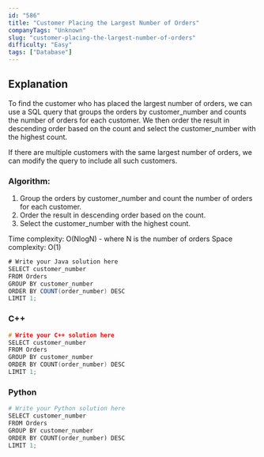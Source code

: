 ```yaml
---
id: "586"
title: "Customer Placing the Largest Number of Orders"
companyTags: "Unknown"
slug: "customer-placing-the-largest-number-of-orders"
difficulty: "Easy"
tags: ["Database"]
---
```


## Explanation
To find the customer who has placed the largest number of orders, we can use a SQL query that groups the orders by customer_number and counts the number of orders for each customer. We then order the result in descending order based on the count and select the customer_number with the highest count.

If there are multiple customers with the same largest number of orders, we can modify the query to include all such customers.

### Algorithm:
1. Group the orders by customer_number and count the number of orders for each customer.
2. Order the result in descending order based on the count.
3. Select the customer_number with the highest count.

Time complexity: O(NlogN) - where N is the number of orders
Space complexity: O(1)
```java
# Write your Java solution here
SELECT customer_number
FROM Orders
GROUP BY customer_number
ORDER BY COUNT(order_number) DESC
LIMIT 1;
```

### C++
```cpp
# Write your C++ solution here
SELECT customer_number
FROM Orders
GROUP BY customer_number
ORDER BY COUNT(order_number) DESC
LIMIT 1;
```

### Python
```python
# Write your Python solution here
SELECT customer_number
FROM Orders
GROUP BY customer_number
ORDER BY COUNT(order_number) DESC
LIMIT 1;
```
